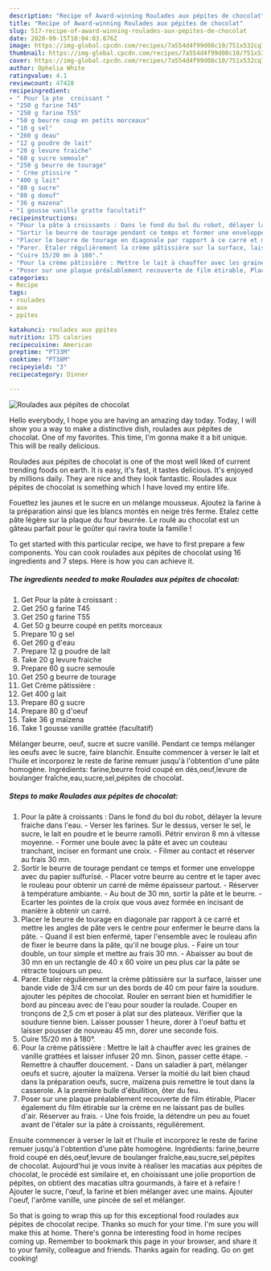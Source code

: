 ```yaml
---
description: "Recipe of Award-winning Roulades aux pépites de chocolat"
title: "Recipe of Award-winning Roulades aux pépites de chocolat"
slug: 517-recipe-of-award-winning-roulades-aux-pepites-de-chocolat
date: 2020-09-15T10:04:03.676Z
image: https://img-global.cpcdn.com/recipes/7a554d4f99d08c10/751x532cq70/roulades-aux-pepites-de-chocolat-photo-principale-de-la-recette.jpg
thumbnail: https://img-global.cpcdn.com/recipes/7a554d4f99d08c10/751x532cq70/roulades-aux-pepites-de-chocolat-photo-principale-de-la-recette.jpg
cover: https://img-global.cpcdn.com/recipes/7a554d4f99d08c10/751x532cq70/roulades-aux-pepites-de-chocolat-photo-principale-de-la-recette.jpg
author: Ophelia White
ratingvalue: 4.1
reviewcount: 47428
recipeingredient:
- " Pour la pte  croissant "
- "250 g farine T45"
- "250 g farine T55"
- "50 g beurre coup en petits morceaux"
- "10 g sel"
- "260 g deau"
- "12 g poudre de lait"
- "20 g levure fraiche"
- "60 g sucre semoule"
- "250 g beurre de tourage"
- " Crme ptissire "
- "400 g lait"
- "80 g sucre"
- "80 g doeuf"
- "36 g mazena"
- "1 gousse vanille gratte facultatif"
recipeinstructions:
- "Pour la pâte à croissants : Dans le fond du bol du robot, délayer la levure fraiche dans l&#39;eau. Verser les farines. Sur le dessus, verser le sel, le sucre, le lait en poudre et le beurre ramolli. Pétrir environ 8 mn à vitesse moyenne. Former une boule avec la pâte et avec un couteau tranchant, inciser en formant une croix. Filmer au contact et réserver au frais 30 mn."
- "Sortir le beurre de tourage pendant ce temps et former une enveloppe avec du papier sulfurisé. Placer votre beurre au centre et le taper avec le rouleau pour obtenir un carré de même épaisseur partout. Réserver à température ambiante. Au bout de 30 mn, sortir la pâte et le beurre. Ecarter les pointes de la croix que vous avez formée en incisant de manière à obtenir un carré."
- "Placer le beurre de tourage en diagonale par rapport à ce carré et mettre les angles de pâte vers le centre pour enfermer le beurre dans la pâte. Quand il est bien enfermé, taper l&#39;ensemble avec le rouleau afin de fixer le beurre dans la pâte, qu&#39;il ne bouge plus. Faire un tour double, un tour simple et mettre au frais 30 mn. Abaisser au bout de 30 mn en un rectangle de 40 x 60 voire un peu plus car la pâte se rétracte toujours un peu."
- "Parer. Etaler régulièrement la crème pâtissière sur la surface, laisser une bande vide de 3/4 cm sur un des bords de 40 cm pour faire la soudure. ajouter les pépites de chocolat. Rouler en serrant bien et humidifier le bord au pinceau avec de l&#39;eau pour souder la roulade. Couper en tronçons de 2,5 cm et poser à plat sur des plateaux. Vérifier que la soudure tienne bien. Laisser pousser 1 heure, dorer à l&#39;oeuf battu et laisser pousser de nouveau 45 mn, dorer une seconde fois."
- "Cuire 15/20 mn à 180°."
- "Pour la crème pâtissière : Mettre le lait à chauffer avec les graines de vanille grattées et laisser infuser 20 mn. Sinon, passer cette étape. Remettre à chauffer doucement. Dans un saladier à part, mélanger oeufs et sucre, ajouter la maïzena. Verser la moitié du lait bien chaud dans la préparation oeufs, sucre, maïzena puis remettre le tout dans la casserole. A la première bulle d&#39;ébullition, ôter du feu."
- "Poser sur une plaque préalablement recouverte de film étirable, Placer également du film étirable sur la crème en ne laissant pas de bulles d&#39;air. Réserver au frais. Une fois froide, la détendre un peu au fouet avant de l&#39;étaler sur la pâte à croissants, régulièrement."
categories:
- Recipe
tags:
- roulades
- aux
- ppites

katakunci: roulades aux ppites 
nutrition: 175 calories
recipecuisine: American
preptime: "PT33M"
cooktime: "PT38M"
recipeyield: "3"
recipecategory: Dinner

---
```



![Roulades aux pépites de chocolat](https://img-global.cpcdn.com/recipes/7a554d4f99d08c10/751x532cq70/roulades-aux-pepites-de-chocolat-photo-principale-de-la-recette.jpg)

Hello everybody, I hope you are having an amazing day today. Today, I will show you a way to make a distinctive dish, roulades aux pépites de chocolat. One of my favorites. This time, I'm gonna make it a bit unique. This will be really delicious.

Roulades aux pépites de chocolat is one of the most well liked of current trending foods on earth. It is easy, it's fast, it tastes delicious. It's enjoyed by millions daily. They are nice and they look fantastic. Roulades aux pépites de chocolat is something which I have loved my entire life.

Fouettez les jaunes et le sucre en un mélange mousseux. Ajoutez la farine à la préparation ainsi que les blancs montés en neige trés ferme. Etalez cette pâte légère sur la plaque du four beurrée. Le roulé au chocolat est un gâteau parfait pour le goûter qui ravira toute la famille !


To get started with this particular recipe, we have to first prepare a few components. You can cook roulades aux pépites de chocolat using 16 ingredients and 7 steps. Here is how you can achieve it.

<!--inarticleads1-->

##### The ingredients needed to make Roulades aux pépites de chocolat:

1. Get  Pour la pâte à croissant :
1. Get 250 g farine T45
1. Get 250 g farine T55
1. Get 50 g beurre coupé en petits morceaux
1. Prepare 10 g sel
1. Get 260 g d&#39;eau
1. Prepare 12 g poudre de lait
1. Take 20 g levure fraiche
1. Prepare 60 g sucre semoule
1. Get 250 g beurre de tourage
1. Get  Crème pâtissière :
1. Get 400 g lait
1. Prepare 80 g sucre
1. Prepare 80 g d&#39;oeuf
1. Take 36 g maïzena
1. Take 1 gousse vanille grattée (facultatif)


Mélanger beurre, oeuf, sucre et sucre vanillé. Pendant ce temps mélanger les oeufs avec le sucre, faire blanchir. Ensuite commencer à verser le lait et l&#39;huile et incorporez le reste de farine remuer jusqu&#39;à l&#39;obtention d&#39;une pâte homogène. Ingrédients: farine,beurre froid coupé en dés,oeuf,levure de boulanger fraîche,eau,sucre,sel,pépites de chocolat. 

<!--inarticleads2-->

##### Steps to make Roulades aux pépites de chocolat:

1. Pour la pâte à croissants : Dans le fond du bol du robot, délayer la levure fraiche dans l&#39;eau. - Verser les farines. Sur le dessus, verser le sel, le sucre, le lait en poudre et le beurre ramolli. Pétrir environ 8 mn à vitesse moyenne. - Former une boule avec la pâte et avec un couteau tranchant, inciser en formant une croix. - Filmer au contact et réserver au frais 30 mn.
1. Sortir le beurre de tourage pendant ce temps et former une enveloppe avec du papier sulfurisé. - Placer votre beurre au centre et le taper avec le rouleau pour obtenir un carré de même épaisseur partout. - Réserver à température ambiante. - Au bout de 30 mn, sortir la pâte et le beurre. - Ecarter les pointes de la croix que vous avez formée en incisant de manière à obtenir un carré.
1. Placer le beurre de tourage en diagonale par rapport à ce carré et mettre les angles de pâte vers le centre pour enfermer le beurre dans la pâte. - Quand il est bien enfermé, taper l&#39;ensemble avec le rouleau afin de fixer le beurre dans la pâte, qu&#39;il ne bouge plus. - Faire un tour double, un tour simple et mettre au frais 30 mn. - Abaisser au bout de 30 mn en un rectangle de 40 x 60 voire un peu plus car la pâte se rétracte toujours un peu.
1. Parer. Etaler régulièrement la crème pâtissière sur la surface, laisser une bande vide de 3/4 cm sur un des bords de 40 cm pour faire la soudure. ajouter les pépites de chocolat. Rouler en serrant bien et humidifier le bord au pinceau avec de l&#39;eau pour souder la roulade. Couper en tronçons de 2,5 cm et poser à plat sur des plateaux. Vérifier que la soudure tienne bien. Laisser pousser 1 heure, dorer à l&#39;oeuf battu et laisser pousser de nouveau 45 mn, dorer une seconde fois.
1. Cuire 15/20 mn à 180°.
1. Pour la crème pâtissière : Mettre le lait à chauffer avec les graines de vanille grattées et laisser infuser 20 mn. Sinon, passer cette étape. - Remettre à chauffer doucement. - Dans un saladier à part, mélanger oeufs et sucre, ajouter la maïzena. Verser la moitié du lait bien chaud dans la préparation oeufs, sucre, maïzena puis remettre le tout dans la casserole. A la première bulle d&#39;ébullition, ôter du feu.
1. Poser sur une plaque préalablement recouverte de film étirable, Placer également du film étirable sur la crème en ne laissant pas de bulles d&#39;air. Réserver au frais. - Une fois froide, la détendre un peu au fouet avant de l&#39;étaler sur la pâte à croissants, régulièrement.


Ensuite commencer à verser le lait et l&#39;huile et incorporez le reste de farine remuer jusqu&#39;à l&#39;obtention d&#39;une pâte homogène. Ingrédients: farine,beurre froid coupé en dés,oeuf,levure de boulanger fraîche,eau,sucre,sel,pépites de chocolat. Aujourd&#39;hui je vous invite à réaliser les macatias aux pépites de chocolat, le procédé est similaire et, en choisissant une jolie proportion de pépites, on obtient des macatias ultra gourmands, à faire et à refaire ! Ajouter le sucre, l&#39;œuf, la farine et bien mélanger avec une mains. Ajouter l&#39;oeuf, l&#39;arôme vanille, une pincée de sel et mélanger. 

So that is going to wrap this up for this exceptional food roulades aux pépites de chocolat recipe. Thanks so much for your time. I'm sure you will make this at home. There's gonna be interesting food in home recipes coming up. Remember to bookmark this page in your browser, and share it to your family, colleague and friends. Thanks again for reading. Go on get cooking!
